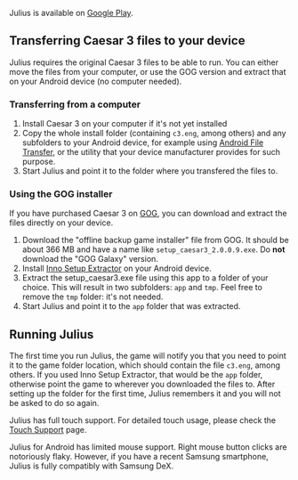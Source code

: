 Julius is available on [Google Play](https://play.google.com/store/apps/details?id=com.github.bvschaik.julius).

## Transferring Caesar 3 files to your device
Julius requires the original Caesar 3 files to be able to run. You can either move the files from your computer, or use the GOG version and extract that on your Android device (no computer needed).

### Transferring from a computer

1. Install Caesar 3 on your computer if it's not yet installed
2. Copy the whole install folder (containing `c3.eng`, among others) and any subfolders to your Android device, for example using [Android File Transfer](https://www.android.com/filetransfer/), or the utility that your device manufacturer provides for such purpose.
3. Start Julius and point it to the folder where you transfered the files to.

### Using the GOG installer
If you have purchased Caesar 3 on [GOG](https://www.gog.com/game/caesar_3), you can download and extract the files directly on your device.

1. Download the "offline backup game installer" file from GOG. It should be about 366 MB and have a name like `setup_caesar3_2.0.0.9.exe`. Do **not** download the "GOG Galaxy" version.
2. Install [Inno Setup Extractor](https://play.google.com/store/apps/details?id=uk.co.armedpineapple.innoextract) on your Android device.
3. Extract the setup_caesar3.exe file using this app to a folder of your choice. This will result in two subfolders: `app` and `tmp`. Feel free to remove the `tmp` folder: it's not needed.
4. Start Julius and point it to the `app` folder that was extracted.

## Running Julius
The first time you run Julius, the game will notify you that you need to point it to the game folder
location, which should contain the file `c3.eng`, among others. If you used Inno Setup Extractor, that would be the `app` folder, otherwise point the game to
wherever you downloaded the files to. After setting up the folder for the first time, Julius remembers it and you will not be
asked to do so again.

Julius has full touch support. For detailed touch usage, please check the
[Touch Support](Touch-Support) page.

Julius for Android has limited mouse support. Right mouse button clicks are notoriously flaky.
However, if you have a recent Samsung smartphone, Julius is fully compatibly with Samsung DeX.